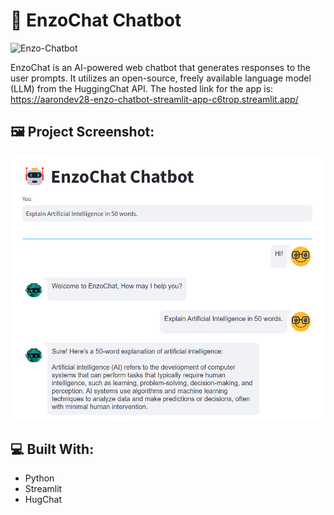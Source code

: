 # 🤖 EnzoChat Chatbot

![Enzo-Chatbot](https://socialify.git.ci/aaronDev28/Enzo-Chatbot/image?font=Jost&language=1&name=1&owner=1&pattern=Floating%20Cogs&stargazers=1&theme=Light)

EnzoChat is an AI-powered web chatbot that generates responses to the user prompts. It utilizes an open-source, freely available language model (LLM) from the HuggingChat API. The hosted link for the app is: https://aarondev28-enzo-chatbot-streamlit-app-c6trop.streamlit.app/

## 🖼️ Project Screenshot:

<img src="https://github.com/aaronDev28/Enzo-Chatbot/blob/main/asset_img.png" alt="project-screenshot" width="600">

## 💻 Built With:

*   Python
*   Streamlit
*   HugChat



